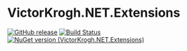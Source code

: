 # VictorKrogh.NET.Extensions

[![GitHub release](https://img.shields.io/github/release/VictorKroghDotNet/VictorKrogh.NET.Extensions.svg)](https://github.com/VictorKroghDotNet/VictorKrogh.NET.Extensions/releases)
[![Build Status](https://github.com/VictorKroghDotNet/VictorKrogh.NET.Extensions/actions/workflows/CI.yml/badge.svg?branch=master)](https://github.com/VictorKroghDotNet/VictorKrogh.NET.Extensions/actions/workflows/CI.yml)
[![NuGet version (VictorKrogh.NET.Extensions)](https://img.shields.io/nuget/v/VictorKrogh.NET.Extensions.svg?style=flat-square)](https://www.nuget.org/packages/VictorKrogh.NET.Extensions/)
